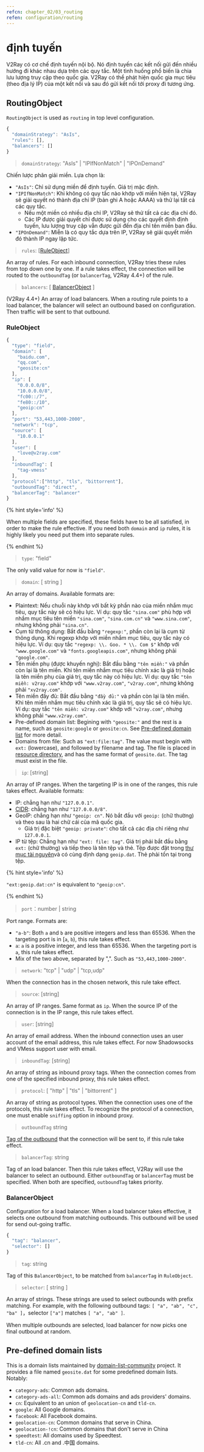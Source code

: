 ```yaml
---
refcn: chapter_02/03_routing
refen: configuration/routing
---
```

# định tuyến

V2Ray có cơ chế định tuyến nội bộ. Nó định tuyến các kết nối gửi đến nhiều hướng đi khác nhau dựa trên các quy tắc. Một tình huống phổ biến là chia lưu lượng truy cập theo quốc gia. V2Ray có thể phát hiện quốc gia mục tiêu (theo địa lý IP) của một kết nối và sau đó gửi kết nối tới proxy đi tương ứng.

## RoutingObject

`RoutingObject` is used as `routing` in top level configuration.

```javascript
{
  "domainStrategy": "AsIs",
  "rules": [],
  "balancers": []
}
```

> `domainStrategy`: "AsIs" | "IPIfNonMatch" | "IPOnDemand"

Chiến lược phân giải miền. Lựa chọn là:

* `"AsIs"`: Chỉ sử dụng miền để định tuyến. Giá trị mặc định.
* `"IPIfNonMatch"`: Khi không có quy tắc nào khớp với miền hiện tại, V2Ray sẽ giải quyết nó thành địa chỉ IP (bản ghi A hoặc AAAA) và thử lại tất cả các quy tắc. 
  * Nếu một miền có nhiều địa chỉ IP, V2Ray sẽ thử tất cả các địa chỉ đó.
  * Các IP được giải quyết chỉ được sử dụng cho các quyết định định tuyến, lưu lượng truy cập vẫn được gửi đến địa chỉ tên miền ban đầu.
* `"IPOnDemand"`: Miễn là có quy tắc dựa trên IP, V2Ray sẽ giải quyết miền đó thành IP ngay lập tức.

> `rules`: \[[RuleObject](#ruleobject)\]

An array of rules. For each inbound connection, V2Ray tries these rules from top down one by one. If a rule takes effect, the connection will be routed to the `outboundTag` (or `balancerTag`, V2Ray 4.4+) of the rule.

> `balancers`: \[ [BalancerObject](#balancerobject) \]

(V2Ray 4.4+) An array of load balancers. When a routing rule points to a load balancer, the balancer will select an outbound based on configuration. Then traffic will be sent to that outbound.

### RuleObject

```javascript
{
  "type": "field",
  "domain": [
    "baidu.com",
    "qq.com",
    "geosite:cn"
  ],
  "ip": [
    "0.0.0.0/8",
    "10.0.0.0/8",
    "fc00::/7",
    "fe80::/10",
    "geoip:cn"
  ],
  "port": "53,443,1000-2000",
  "network": "tcp",
  "source": [
    "10.0.0.1"
  ],
  "user": [
    "love@v2ray.com"
  ],
  "inboundTag": [
    "tag-vmess"
  ],
  "protocol":["http", "tls", "bittorrent"],
  "outboundTag": "direct",
  "balancerTag": "balancer"
}
```

{% hint style='info' %}

When multiple fields are specified, these fields have to be all satisfied, in order to make the rule effective. If you need both `domain` and `ip` rules, it is highly likely you need put them into separate rules.

{% endhint %}

> `type`: "field"

The only valid value for now is `"field"`.

> `domain`: \[ string \]

An array of domains. Available formats are:

* Plaintext: Nếu chuỗi này khớp với bất kỳ phần nào của miền nhắm mục tiêu, quy tắc này sẽ có hiệu lực. Ví dụ: quy tắc `"sina.com"` phù hợp với nhắm mục tiêu tên miền `"sina.com"`, `"sina.com.cn"` và `"www.sina.com"`, nhưng không phải `"sina.cn"`.
* Cụm từ thông dụng: Bắt đầu bằng `"regexp:"`, phần còn lại là cụm từ thông dụng. Khi regexp khớp với miền nhắm mục tiêu, quy tắc này có hiệu lực. Ví dụ: quy tắc `"regexp: \\. Goo. * \\. Com $"` khớp với `"www.google.com"` và `"fonts.googleapis.com"`, nhưng không phải `"google.com"`.
* Tên miền phụ (được khuyến nghị): Bắt đầu bằng `"tên miền:"` và phần còn lại là tên miền. Khi tên miền nhắm mục tiêu chính xác là giá trị hoặc là tên miền phụ của giá trị, quy tắc này có hiệu lực. Ví dụ: quy tắc `"tên miền: v2ray.com"` khớp với `"www.v2ray.com"`, `"v2ray.com"`, nhưng không phải `"xv2ray.com"`.
* Tên miền đầy đủ: Bắt đầu bằng `"đầy đủ:"` và phần còn lại là tên miền. Khi tên miền nhắm mục tiêu chính xác là giá trị, quy tắc sẽ có hiệu lực. Ví dụ: quy tắc `"tên miền: v2ray.com"` khớp với `"v2ray.com"`, nhưng không phải `"www.v2ray.com"`.
* Pre-defined domain list: Begining with `"geosite:"` and the rest is a name, such as `geosite:google` or `geosite:cn`. See [Pre-defined domain list](#pre-defined-domain-lists) for more detail.
* Domains from file: Such as `"ext:file:tag"`. The value must begin with `ext:` (lowercase), and followed by filename and tag. The file is placed in [resource directory](env.md#location-of-v2ray-asset), and has the same format of `geosite.dat`. The tag must exist in the file.

> `ip`: \[string\]

An array of IP ranges. When the targeting IP is in one of the ranges, this rule takes effect. Available formats:

* IP: chẳng hạn như `"127.0.0.1"`.
* [CIDR](https://en.wikipedia.org/wiki/Classless_Inter-Domain_Routing): chẳng hạn như `"127.0.0.0/8"`.
* GeoIP: chẳng hạn như `"geoip: cn"`. Nó bắt đầu với `geoip:` (chữ thường) và theo sau là hai chữ cái của mã quốc gia. 
  * Giá trị đặc biệt `"geoip: private"`: cho tất cả các địa chỉ riêng như `127.0.0.1`.
* IP từ tệp: Chẳng hạn như `"ext: file: tag"`. Giá trị phải bắt đầu bằng `ext:` (chữ thường) và tiếp theo là tên tệp và thẻ. Tệp được đặt trong [thư mục tài nguyên](env.md#location-of-v2ray-asset)và có cùng định dạng `geoip.dat`. Thẻ phải tồn tại trong tệp.

{% hint style='info' %}

`"ext:geoip.dat:cn"` is equivalent to `"geoip:cn"`.

{% endhint %}

> `port`：number | string

Port range. Formats are:

* `"a-b"`: Both `a` and `b` are positive integers and less than 65536. When the targeting port is in [`a`, `b`), this rule takes effect.
* `a`: `a` is a positive integer, and less than 65536. When the targeting port is `a`, this rule takes effect.
* Mix of the two above, separated by ",". Such as `"53,443,1000-2000"`.

> `network`: "tcp" | "udp" | "tcp,udp"

When the connection has in the chosen network, this rule take effect.

> `source`: \[string\]

An array of IP ranges. Same format as `ip`. When the source IP of the connection is in the IP range, this rule takes effect.

> `user`: \[string\]

An array of email address. When the inbound connection uses an user account of the email address, this rule takes effect. For now Shadowsocks and VMess support user with email.

> `inboundTag`: \[string\]

An array of string as inbound proxy tags. When the connection comes from one of the specified inbound proxy, this rule takes effect.

> `protocol`: \[ "http" | "tls" | "bittorrent" \]

An array of string as protocol types. When the connection uses one of the protocols, this rule takes effect. To recognize the protocol of a connection, one must enable `sniffing` option in inbound proxy.

> `outboundTag` string

[Tag of the outbound](protocols.md) that the connection will be sent to, if this rule take effect.

> `balancerTag`: string

Tag of an load balancer. Then this rule takes effect, V2Ray will use the balancer to select an outbound. Either `outboundTag` or `balancerTag` must be specified. When both are specified, `outboundTag` takes priority.

### BalancerObject

Configuration for a load balancer. When a load balancer takes effective, it selects one outbound from matching outbounds. This outbound will be used for send out-going traffic.

```javascript
{
  "tag": "balancer",
  "selector": []
}
```

> `tag`: string

Tag of this `BalancerObject`, to be matched from `balancerTag` in `RuleObject`.

> `selector`: \[ string \]

An array of strings. These strings are used to select outbounds with prefix matching. For example, with the following outbound tags: `[ "a", "ab", "c", "ba" ]`，selector `["a"]` matches `[ "a", "ab" ]`.

When multiple outbounds are selected, load balancer for now picks one final outbound at random.

## Pre-defined domain lists

This is a domain lists maintained by [domain-list-community](https://github.com/v2ray/domain-list-community) project. It provides a file named `geosite.dat` for some predefined domain lists. Notably:

* `category-ads`: Common ads domains.
* `category-ads-all`: Common ads domains and ads providers' domains.
* `cn`: Equivalent to an union of `geolocation-cn` and `tld-cn`.
* `google`: All Google domains.
* `facebook`: All Facebook domains.
* `geolocation-cn`: Common domains that serve in China.
* `geolocation-!cn`: Common domains that don't serve in China
* `speedtest`: All domains used by Speedtest.
* `tld-cn`: All .cn and .中国 domains.